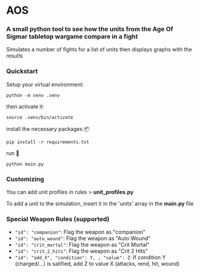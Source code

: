 # AOS

### A small python tool to see how the units from the Age Of Sigmar tabletop wargame compare in a fight

Simulates a number of fights for a list of units then displays graphs with the results

### Quickstart
Setup your virtual environment:
```shell
python -m venv .venv
```

then activate it:
```shell
source .venv/bin/activate
```

install the necessary packages 📦
```shell
pip install -r requirements.txt
```

run 🚀
```shell
python main.py
```

### Customizing

You can add unit profiles in rules > **unit_profiles.py**

To add a unit to the simulation, insert it in the 'units' array in the **main.py** file

### Special Weapon Rules (supported)

- `"id": "companion"`: Flag the weapon as "companion"
- `"id": "auto_wound"`: Flag the weapon as "Auto Wound"
- `"id": "crit_mortal"`: Flag the weapon as "Crit Mortal"
- `"id": "crit_2_hits"`: Flag the weapon as "Crit 2 Hits"
- `"id": "add_X", "condition": Y, , "value": Z`: If condition Y (charged/...) is satified, add Z to value X (attacks, rend, hit, wound)